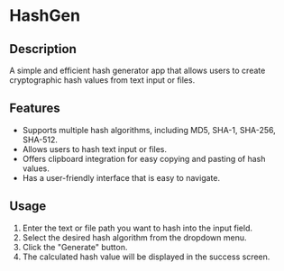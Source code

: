 # HashGen

## Description
A simple and efficient hash generator app that allows users to create cryptographic hash values from text input or files.

## Features
- Supports multiple hash algorithms, including MD5, SHA-1, SHA-256, SHA-512.
- Allows users to hash text input or files.
- Offers clipboard integration for easy copying and pasting of hash values.
- Has a user-friendly interface that is easy to navigate.

## Usage
1. Enter the text or file path you want to hash into the input field.
2. Select the desired hash algorithm from the dropdown menu.
3. Click the "Generate" button.
4. The calculated hash value will be displayed in the success screen.
